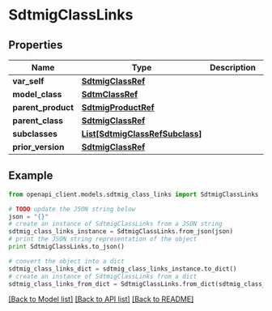 # SdtmigClassLinks


## Properties
Name | Type | Description | Notes
------------ | ------------- | ------------- | -------------
**var_self** | [**SdtmigClassRef**](SdtmigClassRef.md) |  | [optional] 
**model_class** | [**SdtmClassRef**](SdtmClassRef.md) |  | [optional] 
**parent_product** | [**SdtmigProductRef**](SdtmigProductRef.md) |  | [optional] 
**parent_class** | [**SdtmigClassRef**](SdtmigClassRef.md) |  | [optional] 
**subclasses** | [**List[SdtmigClassRefSubclass]**](SdtmigClassRefSubclass.md) |  | [optional] 
**prior_version** | [**SdtmigClassRef**](SdtmigClassRef.md) |  | [optional] 

## Example

```python
from openapi_client.models.sdtmig_class_links import SdtmigClassLinks

# TODO update the JSON string below
json = "{}"
# create an instance of SdtmigClassLinks from a JSON string
sdtmig_class_links_instance = SdtmigClassLinks.from_json(json)
# print the JSON string representation of the object
print SdtmigClassLinks.to_json()

# convert the object into a dict
sdtmig_class_links_dict = sdtmig_class_links_instance.to_dict()
# create an instance of SdtmigClassLinks from a dict
sdtmig_class_links_from_dict = SdtmigClassLinks.from_dict(sdtmig_class_links_dict)
```
[[Back to Model list]](../README.md#documentation-for-models) [[Back to API list]](../README.md#documentation-for-api-endpoints) [[Back to README]](../README.md)


